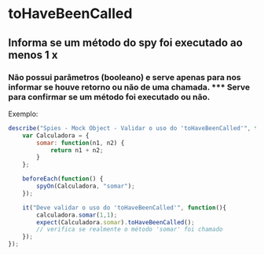 # toHaveBeenCalled
## Informa se um método do spy foi executado ao menos 1 x
### Não possui parâmetros (booleano) e serve apenas para nos informar se houve retorno ou não de uma chamada. *** Serve para confirmar se um método foi executado ou não.

Exemplo:

```js
describe("Spies - Mock Object - Validar o uso do 'toHaveBeenCalled'", function(){
    var Calculadora = {
        somar: function(n1, n2) {
            return n1 + n2;
        }
    };

    beforeEach(function() {
        spyOn(Calculadora, "somar");
    });

    it("Deve validar o uso do 'toHaveBeenCalled'", function(){
        calculadora.somar(1,1);
        expect(Calculadora.somar).toHaveBeenCalled(); 
        // verifica se realmente o método 'somar' foi chamado
    });
});
```




